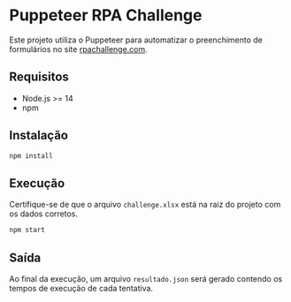 # Puppeteer RPA Challenge

Este projeto utiliza o Puppeteer para automatizar o preenchimento de formulários no site [rpachallenge.com](https://www.rpachallenge.com).

## Requisitos

- Node.js >= 14
- npm

## Instalação

```bash
npm install
```

## Execução

Certifique-se de que o arquivo `challenge.xlsx` está na raiz do projeto com os dados corretos.

```bash
npm start
```

## Saída

Ao final da execução, um arquivo `resultado.json` será gerado contendo os tempos de execução de cada tentativa.

